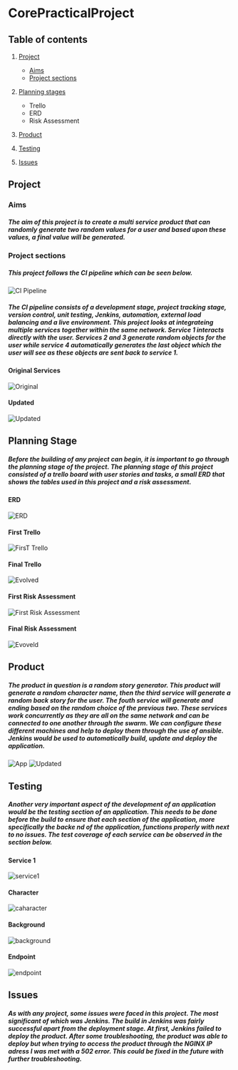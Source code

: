 # **CorePracticalProject**

## **Table of contents**

1. [Project](#project) 
    - [Aims](#aims) 
    - [Project sections](#project-sections)

2. [Planning stages](#planning-stage)
    - Trello
    - ERD
    - Risk Assessment

3. [Product](#product)

4. [Testing](#testing)

5. [Issues](#issues)

## **Project**
### Aims
##### The aim of this project is to create a multi service product that can randomly generate two random values for a user and based upon these values, a final value will be generated.

### Project sections 
##### This project follows the CI pipeline which can be seen below. 

![CI Pipeline](https://i.imgur.com/FzomtV1.png)
##### The CI pipeline consists of a development stage, project tracking stage, version control, unit testing, Jenkins, automation, external load balancing and a live environment. This project looks at integrateing multiple services together within the same network. Service 1 interacts directly with the user. Services 2 and 3 generate random objects for the user while service 4 automatically generates the last object which the user will see as these objects are sent back to service 1. 

#### Original Services 
![Original](https://i.imgur.com/sEPUdpu.png)

#### Updated 
![Updated](https://i.imgur.com/yFGBYwn.png)

## Planning Stage
##### Before the building of any project can begin, it is important to go through the planning stage of the project. The planning stage of this project consisted of a trello board with user stories and tasks, a small ERD that shows the tables used in this project and a risk assessment. 


#### ERD
![ERD](https://i.imgur.com/UwSJRzf.png)

#### First Trello 
![FirsT Trello](https://i.imgur.com/sy7vGnm.png)
#### Final Trello 
![Evolved](https://i.imgur.com/w1JXh5l.png)
#### First Risk Assessment  
![First Risk Assessment](https://i.imgur.com/eXKeq3L.png)

#### Final Risk Assessment 
![Evoveld](https://i.imgur.com/jWtkIAh.png)

## **Product**
##### The product in question is a random story generator. This product will generate a random character name, then the third service will generate a random back story for the user. The fouth service will generate and ending based on the random choice of the previous two. These services work concurrently as they are all on the same network and can be connected to one another through the swarm. We can configure these different machines and help to deploy them through the use of ansible. Jenkins would be used to automatically build, update and deploy the application.

![App](https://i.imgur.com/TQA5r7b.png)
![Updated](https://i.imgur.com/XRC9eBU.png)
## Testing
##### Another very important aspect of the development of an application would be the testing section of an application. This needs to be done before the build to ensure that each section of the application, more specifically the backe nd of the application, functions properly with next to no issues. The test coverage of each service can be observed in the section below. 

#### Service 1 
![service1](https://i.imgur.com/KLVRMb5.png)
#### Character
![caharacter](https://i.imgur.com/DQfassv.png)
#### Background 
![background](https://i.imgur.com/CPWMBCi.png)
#### Endpoint 
![endpoint](https://i.imgur.com/pCGwFdU.png)
## Issues 
##### As with any project, some issues were faced in this project. The most significant of which was Jenkins. The build in Jenkins was fairly successful apart from the deployment stage. At first, Jenkins failed to deploy the product. After some troubleshooting, the product was able to deploy but when trying to access the product through the NGINX IP adress I was met with a 502 error. This could be fixed in the future with further troubleshooting. 